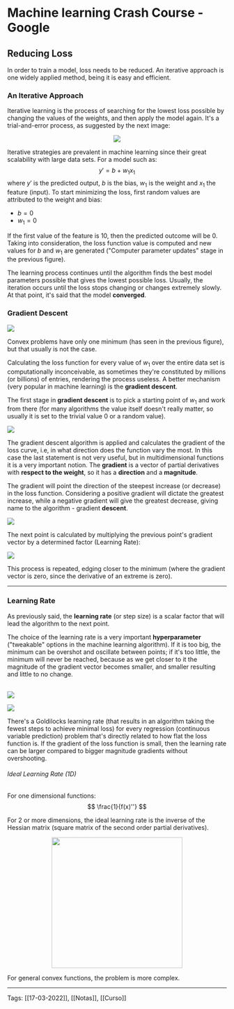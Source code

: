 # Machine learning Crash Course - Google 
## Reducing Loss
In order to train a model, loss needs to be reduced. An iterative approach is one widely applied method, being it is easy and efficient.

### An Iterative Approach
Iterative learning is the process of searching for the lowest loss possible by changing the values of the weights, and then apply the model again. It's a trial-and-error process, as suggested by the next image:

<p align="center">
	<img src="https://developers.google.com/machine-learning/crash-course/images/GradientDescentDiagram.svg">
</p>

Iterative strategies are prevalent in machine learning since their great scalability with large data sets. For a model such as:
$$
y'=b+w_1x_1
$$
 where $y'$ is the predicted output, $b$ is the bias, $w_1$ is the weight and $x_1$ the feature (input). To start minimizing the loss, first random values are attributed to the weight and bias:
 - $b=0$
 - $w_1=0$

If the first value of the feature is 10, then the predicted outcome will be 0. Taking into consideration, the loss function value is computed and new values for $b$ and $w_1$ are generated ("Computer parameter updates" stage in the previous figure).

The learning process continues until the algorithm finds the best model parameters possible that gives the lowest possible loss. Usually, the iteration occurs until the loss stops changing or changes extremely slowly. At that point, it's said that the model **converged**.

### Gradient Descent
<p>
	<img src="https://developers.google.com/machine-learning/crash-course/images/convex.svg">
</p>

Convex problems have only one minimum (has seen in the previous figure), but that usually is not the case.

Calculating the loss function for every value of $w_1$ over the entire data set is computationally inconceivable, as sometimes they're constituted by millions (or billions) of entries, rendering the process useless. A better mechanism (very popular in machine learning) is the **gradient descent**.

The first stage in **gradient descent** is to pick a starting point of $w_1$ and work from there (for many algorithms the value itself doesn't really matter, so usually it is set to the trivial value 0 or a random value).

<p>
	<img src="https://developers.google.com/machine-learning/crash-course/images/GradientDescentStartingPoint.svg">
</p>

The gradient descent algorithm is applied and calculates the gradient of the loss curve, i.e, in what direction does the function vary the most. In this case the last statement is not very useful, but in multidimensional functions it is a very important notion. The **gradient** is a vector of partial derivatives with **respect to the weight**, so it has a **direction** and a **magnitude**.

The gradient will point the direction of the steepest increase (or decrease) in the loss function. Considering a positive gradient will dictate the greatest increase, while a negative gradient will give the greatest decrease, giving name to the algorithm - gradient **descent**.

<p>
	<img src="https://developers.google.com/machine-learning/crash-course/images/GradientDescentNegativeGradient.svg">
</p>

The next point is calculated by multiplying the previous point's gradient vector by a determined factor (Learning Rate):

<p>
	<img src="https://developers.google.com/machine-learning/crash-course/images/GradientDescentGradientStep.svg">
</p>

This process is repeated, edging closer to the minimum (where the gradient vector is zero, since the derivative of an extreme is zero).


---

### Learning Rate
As previously said, the **learning rate** (or step size) is a scalar factor that will lead the algorithm to the next point.

The choice of the learning rate is a very important **hyperparameter** ("tweakable" options in the machine learning algorithm). If it is too big, the minimum can be overshot and oscillate between points; if it's too little, the minimum will never be reached, because as we get closer to it the magnitude of the gradient vector becomes smaller, and smaller resulting and little to no change.
<br>
</br>
<p>
	<img src="https://developers.google.com/machine-learning/crash-course/images/LearningRateTooSmall.svg">
</p>

<p>
	<img src="https://developers.google.com/machine-learning/crash-course/images/LearningRateTooLarge.svg">
</p>

There's a Goldilocks learning rate (that results in an algorithm taking the fewest steps to achieve minimal loss) for every regression (continuous variable prediction) problem that's directly related to how flat the loss function is. If the gradient of the loss function is small, then the learning rate can be larger compared to bigger magnitude gradients without overshooting.

###### Ideal Learning Rate (1D)
For one dimensional functions:
$$
\frac{1}{f(x)''}
$$

For 2 or more dimensions, the ideal learning rate is the inverse of the Hessian matrix (square matrix of the second order partial derivatives).
<p align="center">
	<img src="https://wikimedia.org/api/rest_v1/media/math/render/svg/d2b255c49df2a6e084b9196ab71a68872a739ead" width=300 height="auto">
</p>



For general convex functions, the problem is more complex.

---
Tags:
[[17-03-2022]], [[Notas]], [[Curso]]